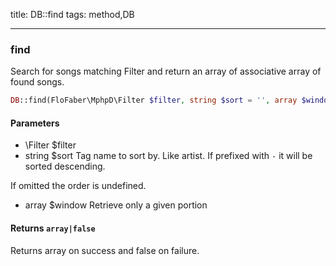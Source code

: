 title: DB::find
tags: method,DB

---

<div class="method">
<h3 class="method-name">find</h3>
<p>Search for songs matching Filter and return an array of associative array of found songs.</p>

```php
DB::find(FloFaber\MphpD\Filter $filter, string $sort = '', array $window = Array) : array|false
```

#### Parameters

*  \Filter $filter
*  string $sort Tag name to sort by. Like artist. If prefixed with `-` it will be sorted descending.

If omitted the order is undefined.
*  array $window Retrieve only a given portion


#### Returns `array|false`

Returns array on success and false on failure.


</div>